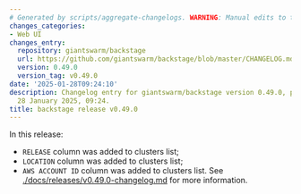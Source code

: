 ```yaml
---
# Generated by scripts/aggregate-changelogs. WARNING: Manual edits to this files will be overwritten.
changes_categories:
- Web UI
changes_entry:
  repository: giantswarm/backstage
  url: https://github.com/giantswarm/backstage/blob/master/CHANGELOG.md#0490---2025-01-28
  version: 0.49.0
  version_tag: v0.49.0
date: '2025-01-28T09:24:10'
description: Changelog entry for giantswarm/backstage version 0.49.0, published on
  28 January 2025, 09:24.
title: backstage release v0.49.0
---
```


In this release:
- `RELEASE` column was added to clusters list;
- `LOCATION` column was added to clusters list;
- `AWS ACCOUNT ID` column was added to clusters list.
See [./docs/releases/v0.49.0-changelog.md](./docs/releases/v0.49.0-changelog.md) for more information.
